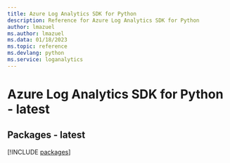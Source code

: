 ```yaml
---
title: Azure Log Analytics SDK for Python
description: Reference for Azure Log Analytics SDK for Python
author: lmazuel
ms.author: lmazuel
ms.data: 01/18/2023
ms.topic: reference
ms.devlang: python
ms.service: loganalytics
---
```

# Azure Log Analytics SDK for Python - latest
## Packages - latest
[!INCLUDE [packages](log-analytics-index.md)]